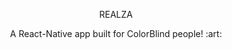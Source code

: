 <p align="center">
    REALZA
</p>
<p align="center">
   A React-Native app built for ColorBlind people! :art:
</p>